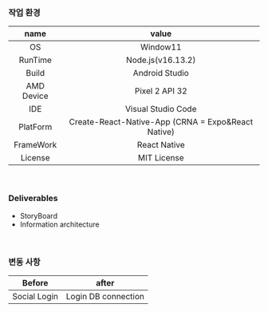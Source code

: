 ### 작업 환경

|    name    |                       value                        |
| :--------: | :------------------------------------------------: |
|     OS     |                      Window11                      |
|  RunTime   |                 Node.js(v16.13.2)                  |
|   Build    |                   Android Studio                   |
| AMD Device |                   Pixel 2 API 32                   |
|    IDE     |                 Visual Studio Code                 |
|  PlatForm  | Create-React-Native-App (CRNA = Expo&React Native) |
| FrameWork  |                    React Native                    |
|  License   |                    MIT License                     |

<br>

### Deliverables

- StoryBoard
- Information architecture

<br>

### 변동 사항

|    Before    |        after        |
| :----------: | :-----------------: |
| Social Login | Login DB connection |
